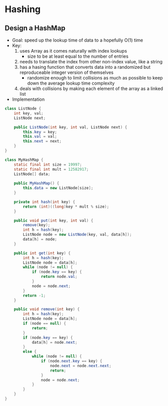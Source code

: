 # Hashing
## Design a HashMap
* Goal: speed up the lookup time of data to a hopefully O(1) time
* Key:
  1. uses Array as it comes naturally with index lookups
     * size to be at least equal to the number of entries
  2. needs to translate the index from other non-index value, like a string
  3. has a hasing function that converts data into a randomized but reproduceable integer version of themselves
     * randomize enough to limit collisions as much as possible to keep down the average lookup time complexity
  4. deals with collisions by making each element of the array as a linked list
* Implementation
```java
class ListNode {
    int key, val;
    ListNode next;

    public ListNode(int key, int val, ListNode next) {
        this.key = key;
        this.val = val;
        this.next = next;
    }
}

class MyHashMap {
    static final int size = 19997;
    static final int mult = 12582917;
    ListNode[] data;
    
    public MyHashMap() {
        this.data = new ListNode[size];
    }

    private int hash(int key) {
        return (int)((long)key * mult % size);
    }

    public void put(int key, int val) {
        remove(key);
        int h = hash(key);
        ListNode node = new ListNode(key, val, data[h]);
        data[h] = node;
    }

    public int get(int key) {
        int h = hash(key);
        ListNode node = data[h];
        while (node != null) {
            if (node.key == key) {
                return node.val;
            }
            node = node.next;
        }
        return -1;
    }

    public void remove(int key) {
        int h = hash(key);
        ListNode node = data[h];
        if (node == null) {
            return;
        }
        if (node.key == key) {
            data[h] = node.next;
        }
        else {
            while (node != null) {
                if (node.next.key == key) {
                    node.next = node.next.next;
                    return;
                }
                node = node.next;
            }
        }
    }
}
```
